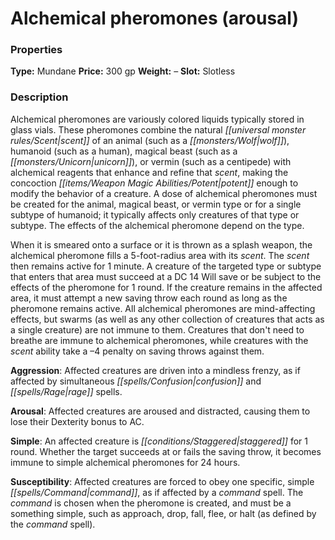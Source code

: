 ﻿---
Title: "Alchemical pheromones (arousal)"
Type: "Mundane"
Price: "300 gp"
Weight: "–"
Slot: "Slotless"
Description: |
  "Alchemical pheromones are variously colored liquids typically stored in glass vials. These pheromones combine the natural scent of an animal (such as a wolf), humanoid (such as a human), magical beast (such as a unicorn), or vermin (such as a centipede) with alchemical reagents that enhance and refine that scent, making the concoction potent enough to modify the behavior of a creature. A dose of alchemical pheromones must be created for the animal, magical beast, or vermin type or for a single subtype of humanoid; it typically affects only creatures of that type or subtype. The effects of the alchemical pheromone depend on the type.
  When it is smeared onto a surface or it is thrown as a splash weapon, the alchemical pheromone fills a 5-foot-radius area with its scent. The scent then remains active for 1 minute. A creature of the targeted type or subtype that enters that area must succeed at a DC 14 Will save or be subject to the effects of the pheromone for 1 round. If the creature remains in the affected area, it must attempt a new saving throw each round as long as the pheromone remains active. All alchemical pheromones are mind-affecting effects, but swarms (as well as any other collection of creatures that acts as a single creature) are not immune to them. Creatures that don't need to breathe are immune to alchemical pheromones, while creatures with the scent ability take a –4 penalty on saving throws against them.
  **Aggression**: Affected creatures are driven into a mindless frenzy, as if affected by simultaneous _confusion_ and _rage_ spells.
  **Arousal**: Affected creatures are aroused and distracted, causing them to lose their Dexterity bonus to AC.
  **Simple**: An affected creature is staggered for 1 round. Whether the target succeeds at or fails the saving throw, it becomes immune to simple alchemical pheromones for 24 hours.
  **Susceptibility**: Affected creatures are forced to obey one specific, simple command, as if affected by a _command_ spell. The command is chosen when the pheromone is created, and must be a something simple, such as approach, drop, fall, flee, or halt (as defined by the _command_ spell)."
Sources: "['Dirty Tactics Toolbox', 'Ultimate Wilderness']"
---

# Alchemical pheromones (arousal)

### Properties

**Type:** Mundane **Price:** 300 gp **Weight:** – **Slot:** Slotless

### Description

Alchemical pheromones are variously colored liquids typically stored in glass vials. These pheromones combine the natural _[[universal monster rules/Scent|scent]]_ of an animal (such as a _[[monsters/Wolf|wolf]]_), humanoid (such as a human), magical beast (such as a _[[monsters/Unicorn|unicorn]]_), or vermin (such as a centipede) with alchemical reagents that enhance and refine that _scent_, making the concoction _[[items/Weapon Magic Abilities/Potent|potent]]_ enough to modify the behavior of a creature. A dose of alchemical pheromones must be created for the animal, magical beast, or vermin type or for a single subtype of humanoid; it typically affects only creatures of that type or subtype. The effects of the alchemical pheromone depend on the type.

When it is smeared onto a surface or it is thrown as a splash weapon, the alchemical pheromone fills a 5-foot-radius area with its _scent_. The _scent_ then remains active for 1 minute. A creature of the targeted type or subtype that enters that area must succeed at a DC 14 Will save or be subject to the effects of the pheromone for 1 round. If the creature remains in the affected area, it must attempt a new saving throw each round as long as the pheromone remains active. All alchemical pheromones are mind-affecting effects, but swarms (as well as any other collection of creatures that acts as a single creature) are not immune to them. Creatures that don't need to breathe are immune to alchemical pheromones, while creatures with the _scent_ ability take a –4 penalty on saving throws against them.

**Aggression**: Affected creatures are driven into a mindless frenzy, as if affected by simultaneous _[[spells/Confusion|confusion]]_ and _[[spells/Rage|rage]]_ spells.

**Arousal**: Affected creatures are aroused and distracted, causing them to lose their Dexterity bonus to AC.

**Simple**: An affected creature is _[[conditions/Staggered|staggered]]_ for 1 round. Whether the target succeeds at or fails the saving throw, it becomes immune to simple alchemical pheromones for 24 hours.

**Susceptibility**: Affected creatures are forced to obey one specific, simple _[[spells/Command|command]]_, as if affected by a _command_ spell. The _command_ is chosen when the pheromone is created, and must be a something simple, such as approach, drop, fall, flee, or halt (as defined by the _command_ spell).


